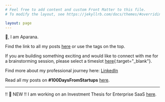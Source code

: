 ```yaml
---
# Feel free to add content and custom Front Matter to this file.
# To modify the layout, see https://jekyllrb.com/docs/themes/#overriding-theme-defaults

layout: page
---
```


👋, I am Aparana.

Find the link to all my posts [here](https://aparanagupta.com/posts/) or use the tags on the top. 

<!-- I write about startups, product, tech and finance. 

Summaries of the books I have enjoyed reading can be found [here](https://aparanagupta.com/booksummaries/).  
  -->
  
If you are building something exciting and would like to connect with me for a brainstorming session, please select a timeslot [here](https://calendly.com/aparana-gupta/30min){:target="_blank"}.

Find more about my professional journey here: [LinkedIn](https://www.linkedin.com/in/aparana-gupta/)
<!-- 
Thanks for checking out my website. Have a great day 🤗
 -->

Read all my posts on **#100DaysFromStartups** [here](https://aparanagupta.com/100DaysFromStartups/).

<hr/>

!! 🤩 NEW !! I am working on an Investment Thesis for Enterprise SaaS [here](https://aparanagupta.com/enterprise-saas.html).
